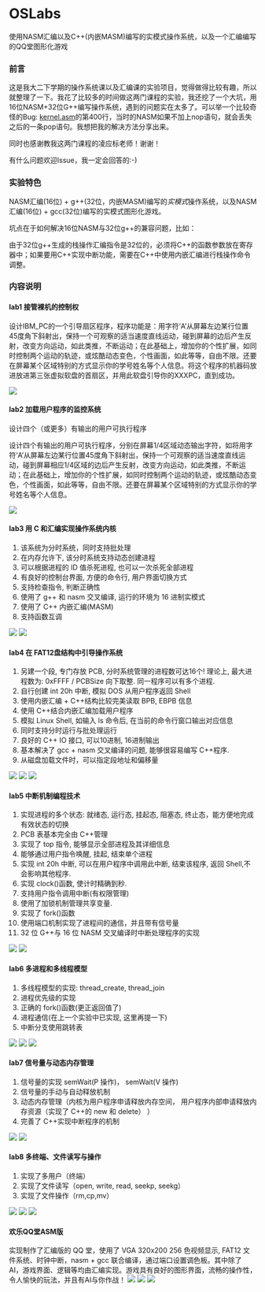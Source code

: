 # OSLabs

使用NASM汇编以及C++(内嵌MASM)编写的实模式操作系统，以及一个汇编编写的QQ堂图形化游戏

### 前言

这是我大二下学期的操作系统课以及汇编课的实验项目，觉得做得比较有趣，所以就整理了一下。我花了比较多的时间做这两门课程的实验，我还挖了一个大坑，用16位NASM+32位G++编写操作系统，遇到的问题实在太多了。可以举一个比较奇怪的Bug: [kernel.asm](lab8/source/kernel.asm)的第400行，当时的NASM如果不加上nop语句，就会丢失之后的一条pop语句。我想把我的解决方法分享出来。

同时也感谢教我这两门课程的凌应标老师！谢谢！

有什么问题欢迎Issue，我一定会回答的:-)

### 实验特色

NASM汇编(16位) + g++(32位，内嵌MASM)编写的*实模式*操作系统，以及NASM汇编(16位) + gcc(32位)编写的实模式图形化游戏。

坑点在于如何解决16位NASM与32位g++的兼容问题，比如：

由于32位g++生成的栈操作汇编指令是32位的，必须将C++的函数参数放在寄存器中；如果要用C++实现中断功能，需要在C++中使用内嵌汇编进行栈操作命令调整。


### 内容说明

#### lab1 接管裸机的控制权

设计IBM_PC的一个引导扇区程序，程序功能是：用字符‘A’从屏幕左边某行位置45度角下斜射出，保持一个可观察的适当速度直线运动，碰到屏幕的边后产生反射，改变方向运动，如此类推，不断运动；在此基础上，增加你的个性扩展，如同时控制两个运动的轨迹，或炫酷动态变色，个性画面，如此等等，自由不限。还要在屏幕某个区域特别的方式显示你的学号姓名等个人信息。将这个程序的机器码放进放进第三张虚拟软盘的首扇区，并用此软盘引导你的XXXPC，直到成功。

![](lab1/pic/frame.png)

#### lab2 加载用户程序的监控系统

设计四个（或更多）有输出的用户可执行程序

设计四个有输出的用户可执行程序，分别在屏幕1/4区域动态输出字符，如将用字符‘A’从屏幕左边某行位置45度角下斜射出，保持一个可观察的适当速度直线运动，碰到屏幕相应1/4区域的边后产生反射，改变方向运动，如此类推，不断运动；在此基础上，增加你的个性扩展，如同时控制两个运动的轨迹，或炫酷动态变色，个性画面，如此等等，自由不限。还要在屏幕某个区域特别的方式显示你的学号姓名等个人信息。

![](lab2/report/3.png)

#### lab3 用 C 和汇编实现操作系统内核

1. 该系统为分时系统，同时支持批处理
2. 在内存允许下, 该分时系统支持动态创建进程
3. 可以根据进程的 ID 值杀死进程, 也可以一次杀死全部进程
4. 有良好的控制台界面, 方便的命令行, 用户界面切换方式
5. 支持检查指令, 判断正确性
6. 使用了 g++ 和 nasm 交叉编译, 运行的环境为 16 进制实模式
7. 使用了 C++ 内嵌汇编(MASM)
8. 支持函数互调

![](lab3/pic/2.png)
![](lab3/pic/4.png)

#### lab4 在 FAT12盘结构中引导操作系统

1. 另建一个段, 专门存放 PCB, 分时系统管理的进程数可达16个!
理论上, 最大进程数为: 0xFFFF / PCBSize 向下取整.
同一程序可以有多个进程.
2. 自行创建 int 20h 中断, 模拟 DOS 从用户程序返回 Shell
3. 使用内嵌汇编 + C++结构比较完美读取 BPB, EBPB 信息
4. 使用 C++结合内嵌汇编加载用户程序
5. 模拟 Linux Shell, 如输入 ls 命令后, 在当前的命令行窗口输出对应信息
6. 同时支持分时运行与批处理运行
7. 良好的 C++ IO 接口, 可以10进制, 16进制输出
8. 基本解决了 gcc + nasm 交叉编译的问题, 能够很容易编写 C++程序.
9. 从磁盘加载文件时，可以指定段地址和偏移量

![](lab4/pic/ls.png)
![](lab4/pic/bpb.png)
![](lab4/pic/bs.png)

#### lab5 中断机制编程技术

1. 实现进程的多个状态: 就绪态, 运行态, 挂起态, 阻塞态, 终止态，能方便地完成有效状态的切换
2. PCB 表基本完全由 C++管理
3. 实现了 top 指令, 能够显示全部进程及其详细信息
4. 能够通过用户指令唤醒, 挂起, 结束单个进程
5. 实现 int 20h 中断, 可以在用户程序中调用此中断, 结束该程序, 返回 Shell,不会影响其他程序.
6. 实现 clock()函数, 使计时精确到秒.
7. 支持用户指令调用中断(有权限管理)
8. 使用了加锁机制管理共享变量.
9. 实现了 fork()函数
10. 使用端口机制实现了进程间的通信，并且带有信号量
11. 32 位 G++与 16 位 NASM 交叉编译时中断处理程序的实现

![](lab5/pic/54.png)
![](lab5/pic/51.png)

#### lab6 多进程和多线程模型

1. 多线程模型的实现: thread_create, thread_join
2. 进程优先级的实现
3. 正确的 fork()函数(更正返回值了)
4. 进程通信(在上一个实验中已实现, 这里再提一下)
5. 中断分支使用跳转表

![](lab6/pic/1.png)
![](lab6/pic/2.png)
![](lab6/pic/3.png)

#### lab7 信号量与动态内存管理

1. 信号量的实现 semWait(P 操作)， semWait(V 操作)
2. 信号量的手动与自动释放机制
3. 动态内存管理（内核为用户程序申请释放内存空间， 用户程序内部申请释放内存资源（实现了 C++的 new 和 delete） ）
4. 完善了 C++实现中断程序的机制

![](lab7/pic/1.png)
![](lab7/pic/2.png)

#### lab8 多终端、文件读写与操作

1. 实现了多用户（终端）
2. 实现了文件读写（open, write, read, seekp, seekg）
3. 实现了文件操作（rm,cp,mv）

![](lab8/pic/1.png)
![](lab8/pic/2.png)
![](lab8/pic/3.png)

#### 欢乐QQ堂ASM版

实现制作了汇编版的 QQ 堂，使用了 VGA 320x200 256 色视频显示, FAT12 文件系统、时钟中断，nasm + gcc 联合编译，通过端口设置调色板。其中除了 AI，游戏界面、逻辑等均由汇编实现。游戏具有良好的图形界面，流畅的操作性，令人愉快的玩法，并且有AI与你作战！
![](game/pic/title2.png)
![](game/pic/2.png)
![](game/pic/3.png)
